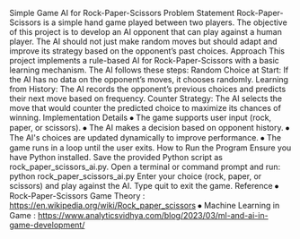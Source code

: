 Simple Game AI for Rock-Paper-Scissors
Problem Statement
Rock-Paper-Scissors is a simple hand game played between two players. The objective of this project is to develop an AI opponent that can play against a human player. The AI should not just make random moves but should adapt and improve its strategy based on the opponent’s past choices.
Approach
This project implements a rule-based AI for Rock-Paper-Scissors with a basic learning mechanism. The AI follows these steps:
Random Choice at Start: If the AI has no data on the opponent’s moves, it chooses randomly.
Learning from History: The AI records the opponent’s previous choices and predicts their next move based on frequency.
Counter Strategy: The AI selects the move that would counter the predicted choice to maximize its chances of winning.
Implementation Details
⦁	The game supports user input (rock, paper, or scissors).
⦁	The AI makes a decision based on opponent history.
⦁	The AI's choices are updated dynamically to improve performance.
⦁	The game runs in a loop until the user exits.
How to Run the Program
Ensure you have Python installed.
Save the provided Python script as rock_paper_scissors_ai.py.
Open a terminal or command prompt and run: 
python rock_paper_scissors_ai.py
Enter your choice (rock, paper, or scissors) and play against the AI.
Type quit to exit the game.
Reference
⦁	Rock-Paper-Scissors Game Theory : https://en.wikipedia.org/wiki/Rock_paper_scissors
⦁	Machine Learning in Game : https://www.analyticsvidhya.com/blog/2023/03/ml-and-ai-in-game-development/